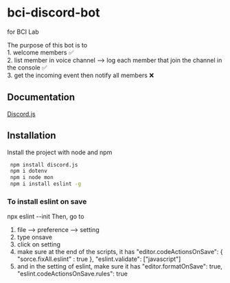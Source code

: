 # bci-discord-bot
for BCI Lab <br >

The purpose of this bot is to 
<br>1. welcome members ✅
<br>2. list member in voice channel --> log each member that join the channel in the console ✅
<br>3. get the incoming event then notify all members ❌


## Documentation

[Discord.js](https://discord.js.org/#/docs/discord.js/main/general/welcome)


## Installation

Install the project with node and npm 

```bash
 npm install discord.js 
 npm i dotenv
 npm i node mon
 npm i install eslint -g
```

### To install eslint on save
npx eslint --init
Then, go to 
1. file --> preference --> setting
2. type onsave 
3. click on setting
4. make sure at the end of the scripts, it has 
    "editor.codeActionsOnSave": {
     "sorce.fixAll.eslint" : true
    },
    "eslint.validate": ["javascript"]
5. and in the setting of eslint, make sure it has
    "editor.formatOnSave": true,
    "eslint.codeActionsOnSave.rules": true
